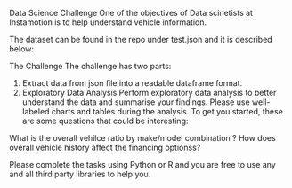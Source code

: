 Data Science Challenge
One of the objectives of Data scinetists at  Instamotion is to help understand vehicle information.

The dataset can be found in the repo under test.json and it is described below:


The Challenge
The challenge has two parts:
1. Extract data from json file into a readable dataframe format.
2. Exploratory Data Analysis
  Perform exploratory data analysis to better understand the data and summarise your findings. 
  Please use well-labeled charts and tables during the analysis. To get you started, these are some questions that could be interesting:

  What is the overall vehilce ratio by make/model combination ?
  How does overall vehicle history affect the financing optionss?


Please complete the tasks using Python or R and you are free to use any and all third party libraries to help you.
